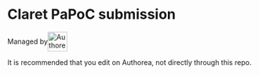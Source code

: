 # Claret PaPoC submission
<div style="display:table">
<span style="vertical-align:middle; display:table-cell">Managed by </span>
<span style="vertical-align:middle; display:table-cell"><img src=https://www.authorea.com/assets/Authorea-navbar.png height=40px alt=Authorea /></span>
</div>

It is recommended that you edit on Authorea, not directly through this repo.

